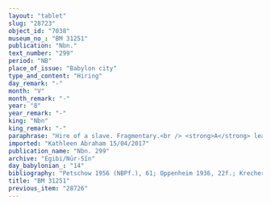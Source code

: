 ```yaml
---
layout: "tablet"
slug: "28723"
object_id: "7038"
museum_no_: "BM 31251"
publication: "Nbn."
text_number: "299"
period: "NB"
place_of_issue: "Babylon city"
type_and_content: "Hiring"
day_remark: "-"
month: "V"
month_remark: "-"
year: "8"
year_remark: "-"
king: "Nbn"
king_remark: "-"
paraphrase: "Hire of a slave. Fragmentary.<br /> <strong>A</strong> leases a slave (<strong>C</strong>) to <strong>B</strong> for an annual payment of 9 shekels of silver. Half the rent should be paid in the middle of the year, the rest at the end of the year. Remainder is broken off. Names of 2 witnesses and the scribe: Nab&ucirc;-ṭabtani-uṣur/Kittia//&Scaron;ang&ucirc;-Ea<br /> &nbsp;<br /> <strong>A </strong>= Itti-Marduk-balāṭu/Nab&ucirc;-ahhē-iddin//Egibi; <strong>B</strong> = Ina-ṣilli-Bēl; <strong>C</strong> = Bar-imu(?), slave of <strong>A</strong><br /> bīt"
imported: "Kathleen Abraham 15/04/2017"
publication_name: "Nbn. 299"
archive: "Egibi/Nūr-Sîn"
day_babylonian_: "14"
bibliography: "Petschow 1956 (NBPf.), 61; Oppenheim 1936, 22f.; Krecher 1970, 169f."
title: "BM 31251"
previous_item: "28726"
---
```


